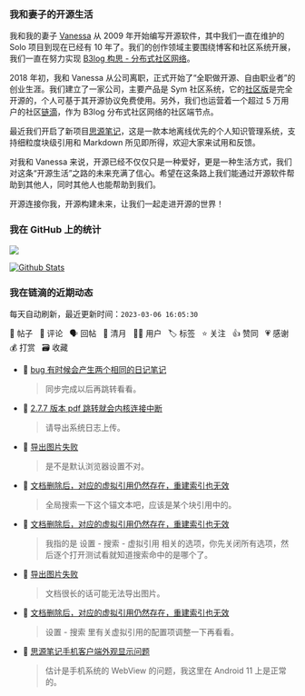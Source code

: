 ### 我和妻子的开源生活

我和我的妻子 [Vanessa](https://github.com/Vanessa219) 从 2009 年开始编写开源软件，其中我们一直在维护的 Solo 项目到现在已经有 10 年了。我们的创作领域主要围绕博客和社区系统开展，我们一直在努力实现 [B3log 构思 - 分布式社区网络](https://ld246.com/article/1546941897596)。

2018 年初，我和 Vanessa 从公司离职，正式开始了“全职做开源、自由职业者”的创业生涯。我们建立了一家公司，主要产品是 Sym 社区系统，它的[社区版](https://github.com/88250/symphony)是完全开源的，个人可基于其开源协议免费使用。另外，我们也运营着一个超过 5 万用户的社区[链滴](https://ld246.com)，作为 B3log 分布式社区网络的社区端节点。

最近我们开启了新项目[思源笔记](https://github.com/siyuan-note/siyuan)，这是一款本地离线优先的个人知识管理系统，支持细粒度块级引用和 Markdown 所见即所得，欢迎大家来试用和反馈。

对我和 Vanessa 来说，开源已经不仅仅只是一种爱好，更是一种生活方式，我们对这条“开源生活”之路的未来充满了信心。希望在这条路上我们能通过开源软件帮助到其他人，同时其他人也能帮助到我们。

开源连接你我，开源构建未来，让我们一起走进开源的世界！

### 我在 GitHub 上的统计

<a title="Hits" target="_blank" href="https://github.com/88250/88250"><img src="https://hits.b3log.org/88250/88250.svg"></a>

[![Github Stats](https://github-readme-stats.vercel.app/api?username=88250&theme=tokyonight&show_icons=true)](https://github.com/88250)

<!--events start -->

### 我在链滴的近期动态

每天自动刷新，最近更新时间：`2023-03-06 16:05:30`

📝 帖子 &nbsp; 💬 评论 &nbsp; 🗣 回帖 &nbsp; 🌙 清月 &nbsp; 👨‍💻 用户 &nbsp; 🏷️ 标签 &nbsp; ⭐️ 关注 &nbsp; 👍 赞同 &nbsp; 💗 感谢 &nbsp; 💰 打赏 &nbsp; 🗃 收藏

* 💬 [bug 有时候会产生两个相同的日记笔记](https://ld246.com/article/1678024947862/comment/1678060643229#comments)

  > 同步完成以后再跳转看看。
* 💬 [2.7.7 版本 pdf 跳转就会内核连接中断](https://ld246.com/article/1678058038254/comment/1678060107791#comments)

  > 请导出系统日志上传。
* 💬 [导出图片失败](https://ld246.com/article/1677954820932/comment/1678019468916#comments)

  > 是不是默认浏览器设置不对。
* 💬 [文档删除后，对应的虚拟引用仍然存在，重建索引也无效](https://ld246.com/article/1677850193091/comment/1677984192370#comments)

  > 全局搜索一下这个锚文本吧，应该是某个块引用中的。
* 💬 [文档删除后，对应的虚拟引用仍然存在，重建索引也无效](https://ld246.com/article/1677850193091/comment/1677982381572#comments)

  > 我指的是 设置 - 搜索 - 虚拟引用 相关的选项，你先关闭所有选项，然后逐个打开测试看就知道搜索命中的是哪个了。
* 💬 [导出图片失败](https://ld246.com/article/1677954820932/comment/1677977802032#comments)

  > 文档很长的话可能无法导出图片。
* 💬 [文档删除后，对应的虚拟引用仍然存在，重建索引也无效](https://ld246.com/article/1677850193091/comment/1677973085349#comments)

  > 设置 - 搜索 里有关虚拟引用的配置项调整一下再看看。
* 💬 [思源笔记手机客户端外观显示问题](https://ld246.com/article/1677947093387/comment/1677947228202#comments)

  > 估计是手机系统的 WebView 的问题，我这里在 Android 11 上是正常的。


<!--events end -->
